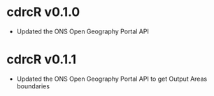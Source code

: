 # cdrcR v0.1.0

* Updated the ONS Open Geography Portal API

# cdrcR v0.1.1

* Updated the ONS Open Geography Portal API to get Output Areas boundaries
